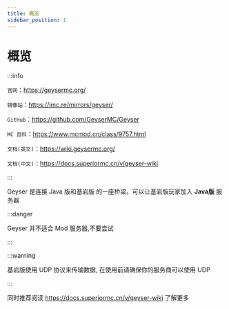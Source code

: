 ```yaml
---
title: 概览
sidebar_position: 1
---
```


# 概览

:::info

`官网`：https://geysermc.org/

`镜像站`：https://imc.re/mirrors/geyser/

`GitHub`：https://github.com/GeyserMC/Geyser

`MC 百科`：https://www.mcmod.cn/class/9757.html

`文档(英文)`：https://wiki.geysermc.org/

`文档(中文)`：https://docs.superiormc.cn/v/geyser-wiki

:::

Geyser 是连接 Java 版和基岩版 的一座桥梁。可以让基岩版玩家加入 **Java版** 服务器

:::danger

Geyser 并不适合 Mod 服务器,不要尝试

:::

:::warning

基岩版使用 UDP 协议来传输数据, 在使用前请确保你的服务商可以使用 UDP

:::

同时推荐阅读 https://docs.superiormc.cn/v/geyser-wiki 了解更多
